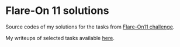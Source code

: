 # Flare-On 11 solutions

Source codes of my solutions for the tasks from [Flare-On11 challenge](https://flare-on.com/).

My writeups of selected tasks available [here](https://hshrzd.wordpress.com/tag/flareon11/).
